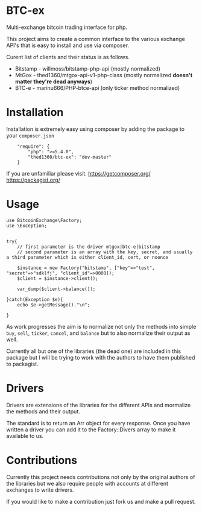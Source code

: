BTC-ex
======

Multi-exchange bitcoin trading interface for php.

This project aims to create a common interface to the various exchange API's that is easy to install and use via composer.

Curent list of clients and their status is as follows.

* Bitstamp - willmoss/bitstamp-php-api (mostly normalized)
* MtGox - thed1360/mtgox-api-v1-php-class (mostly normalized __doesn't matter they're dead anyways__)
* BTC-e - marinu666/PHP-btce-api (only ticker method normalized)

Installation
============

Installation is extremely easy using composer by adding the package to your `composer.json`

```
    "require": {
        "php": ">=5.4.0",
        "thed1360/btc-ex": "dev-master"
    }
```

If you are unfamiliar please visit.
https://getcomposer.org/
https://packagist.org/


Usage
=====
```
use BitcoinExchange\Factory;
use \Exception;


try{
	// first parameter is the driver mtgox|btc-e|bitstamp
	// second parameter is an array with the key, secret, and usually a third parameter which is either client_id, cert, or noonce

	$instance = new Factory("bitstamp", ["key"=>"test", "secret"=>"sdklfj", "client_id"=>0000]);
	$client = $instance->client();

	var_dump($client->balance());
	
}catch(Exception $e){
	echo $e->getMessage()."\n";

}
```

As work progresses the aim is to normalize not only the methods into simple `buy`, `sell`, `ticker`, `cancel`, and `balance` but to also normalize their output as well. 

Currently all but one of the libraries (the dead one) are included in this package but I will be trying to work with the authors to have them published to packagist. 

Drivers
=======

Drivers are extensions of the libraries for the different APIs and mormalize the methods and their output. 

The standard is to return an Arr object for every response. Once you have written a driver you can add it to the Factory::Divers array to make it available to us.


Contributions
=============

Currently this project needs contributions not only by the original authors of the libraries but we also require people with accounts at different exchanges to write drivers.

If you would like to make a contribution just fork us and make a pull request.